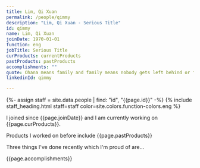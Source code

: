 ```yaml
---
title: Lim, Qi Xuan
permalink: /people/qimmy
description: "Lim, Qi Xuan - Serious Title"
id: qimmy
name: Lim, Qi Xuan
joinDate: 1970-01-01
function: eng
jobTitle: Serious Title
curProducts: currentProducts
pastProducts: pastProducts
accomplishments: ""
quote: Ohana means family and family means nobody gets left behind or forgotten.
linkedinId: qimmy

---
```


{%- assign staff = site.data.people | find: "id", "{{page.id}}" -%}
{% include staff_heading.html staff=staff color=site.colors.function-colors.eng %}

<p>I joined since {{page.joinDate}} and I am currently working on {{page.curProducts}}.</p>

<p>Products I worked on before include {{page.pastProducts}}</p>

<p>Three things I've done recently which I'm proud of are...</p>
{{page.accomplishments}}
